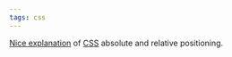 ```yaml
---
tags: css
---
```


[Nice explanation](http://www.barelyfitz.com/screencast/html-training/css/positioning/) of [CSS](/wiki/CSS) absolute and relative positioning.
